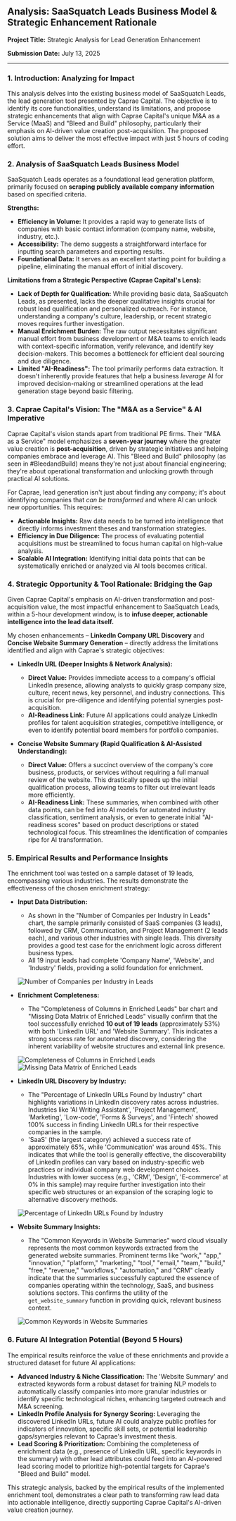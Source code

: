 ## Analysis: SaaSquatch Leads Business Model & Strategic Enhancement Rationale

**Project Title:** Strategic Analysis for Lead Generation Enhancement

**Submission Date:** July 13, 2025

---

### 1. Introduction: Analyzing for Impact

This analysis delves into the existing business model of SaaSquatch Leads, the lead generation tool presented by Caprae Capital. The objective is to identify its core functionalities, understand its limitations, and propose strategic enhancements that align with Caprae Capital's unique M&A as a Service (MaaS) and "Bleed and Build" philosophy, particularly their emphasis on AI-driven value creation post-acquisition. The proposed solution aims to deliver the most effective impact with just 5 hours of coding effort.

### 2. Analysis of SaaSquatch Leads Business Model

SaaSquatch Leads operates as a foundational lead generation platform, primarily focused on **scraping publicly available company information** based on specified criteria.

**Strengths:**
* **Efficiency in Volume:** It provides a rapid way to generate lists of companies with basic contact information (company name, website, industry, etc.).
* **Accessibility:** The demo suggests a straightforward interface for inputting search parameters and exporting results.
* **Foundational Data:** It serves as an excellent starting point for building a pipeline, eliminating the manual effort of initial discovery.

**Limitations from a Strategic Perspective (Caprae Capital's Lens):**
* **Lack of Depth for Qualification:** While providing basic data, SaaSquatch Leads, as presented, lacks the deeper qualitative insights crucial for robust lead qualification and personalized outreach. For instance, understanding a company's culture, leadership, or recent strategic moves requires further investigation.
* **Manual Enrichment Burden:** The raw output necessitates significant manual effort from business development or M&A teams to enrich leads with context-specific information, verify relevance, and identify key decision-makers. This becomes a bottleneck for efficient deal sourcing and due diligence.
* **Limited "AI-Readiness":** The tool primarily performs data extraction. It doesn't inherently provide features that help a business *leverage* AI for improved decision-making or streamlined operations at the lead generation stage beyond basic filtering.

### 3. Caprae Capital's Vision: The "M&A as a Service" & AI Imperative

Caprae Capital's vision stands apart from traditional PE firms. Their "M&A as a Service" model emphasizes a **seven-year journey** where the greater value creation is **post-acquisition**, driven by strategic initiatives and helping companies embrace and leverage AI. This "Bleed and Build" philosophy (as seen in #BleedandBuild) means they're not just about financial engineering; they're about operational transformation and unlocking growth through practical AI solutions.

For Caprae, lead generation isn't just about finding any company; it's about identifying companies that *can be transformed* and where AI can unlock new opportunities. This requires:
* **Actionable Insights:** Raw data needs to be turned into intelligence that directly informs investment theses and transformation strategies.
* **Efficiency in Due Diligence:** The process of evaluating potential acquisitions must be streamlined to focus human capital on high-value analysis.
* **Scalable AI Integration:** Identifying initial data points that can be systematically enriched or analyzed via AI tools becomes critical.

### 4. Strategic Opportunity & Tool Rationale: Bridging the Gap

Given Caprae Capital's emphasis on AI-driven transformation and post-acquisition value, the most impactful enhancement to SaaSquatch Leads, within a 5-hour development window, is to **infuse deeper, actionable intelligence into the lead data itself.**

My chosen enhancements – **LinkedIn Company URL Discovery** and **Concise Website Summary Generation** – directly address the limitations identified and align with Caprae's strategic objectives:

* **LinkedIn URL (Deeper Insights & Network Analysis):**
    * **Direct Value:** Provides immediate access to a company's official LinkedIn presence, allowing analysts to quickly grasp company size, culture, recent news, key personnel, and industry connections. This is crucial for pre-diligence and identifying potential synergies post-acquisition.
    * **AI-Readiness Link:** Future AI applications could analyze LinkedIn profiles for talent acquisition strategies, competitive intelligence, or even to identify potential board members for portfolio companies.

* **Concise Website Summary (Rapid Qualification & AI-Assisted Understanding):**
    * **Direct Value:** Offers a succinct overview of the company's core business, products, or services without requiring a full manual review of the website. This drastically speeds up the initial qualification process, allowing teams to filter out irrelevant leads more efficiently.
    * **AI-Readiness Link:** These summaries, when combined with other data points, can be fed into AI models for automated industry classification, sentiment analysis, or even to generate initial "AI-readiness scores" based on product descriptions or stated technological focus. This streamlines the identification of companies ripe for AI transformation.

### 5. Empirical Results and Performance Insights

The enrichment tool was tested on a sample dataset of 19 leads, encompassing various industries. The results demonstrate the effectiveness of the chosen enrichment strategy:

* **Input Data Distribution:**
    * As shown in the "Number of Companies per Industry in Leads" chart, the sample primarily consisted of SaaS companies (3 leads), followed by CRM, Communication, and Project Management (2 leads each), and various other industries with single leads. This diversity provides a good test case for the enrichment logic across different business types.
    * All 19 input leads had complete 'Company Name', 'Website', and 'Industry' fields, providing a solid foundation for enrichment.

    ![Number of Companies per Industry in Leads](images/companies_per_industry.png)

* **Enrichment Completeness:**
    * The "Completeness of Columns in Enriched Leads" bar chart and "Missing Data Matrix of Enriched Leads" visually confirm that the tool successfully enriched **10 out of 19 leads** (approximately 53%) with both 'LinkedIn URL' and 'Website Summary'. This indicates a strong success rate for automated discovery, considering the inherent variability of website structures and external link presence.

    ![Completeness of Columns in Enriched Leads](images/missing_data_bar.png)
    ![Missing Data Matrix of Enriched Leads](images/missing_data_matrix.png)

* **LinkedIn URL Discovery by Industry:**
    * The "Percentage of LinkedIn URLs Found by Industry" chart highlights variations in LinkedIn discovery rates across industries. Industries like 'AI Writing Assistant', 'Project Management', 'Marketing', 'Low-code', 'Forms & Surveys', and 'Fintech' showed 100% success in finding LinkedIn URLs for their respective companies in the sample.
    * 'SaaS' (the largest category) achieved a success rate of approximately 65%, while 'Communication' was around 45%. This indicates that while the tool is generally effective, the discoverability of LinkedIn profiles can vary based on industry-specific web practices or individual company web development choices. Industries with lower success (e.g., 'CRM', 'Design', 'E-commerce' at 0% in this sample) may require further investigation into their specific web structures or an expansion of the scraping logic to alternative discovery methods.

    ![Percentage of LinkedIn URLs Found by Industry](images/linkedin_success_by_industry.png)

* **Website Summary Insights:**
    * The "Common Keywords in Website Summaries" word cloud visually represents the most common keywords extracted from the generated website summaries. Prominent terms like "work," "app," "innovation," "platform," "marketing," "tool," "email," "team," "build," "free," "revenue," "workflows," "automation," and "CRM" clearly indicate that the summaries successfully captured the essence of companies operating within the technology, SaaS, and business solutions sectors. This confirms the utility of the `get_website_summary` function in providing quick, relevant business context.

    ![Common Keywords in Website Summaries](images/website_summary_wordcloud.png)

### 6. Future AI Integration Potential (Beyond 5 Hours)

The empirical results reinforce the value of these enrichments and provide a structured dataset for future AI applications:
* **Advanced Industry & Niche Classification:** The 'Website Summary' and extracted keywords form a robust dataset for training NLP models to automatically classify companies into more granular industries or identify specific technological niches, enhancing targeted outreach and M&A screening.
* **LinkedIn Profile Analysis for Synergy Scoring:** Leveraging the discovered LinkedIn URLs, future AI could analyze public profiles for indicators of innovation, specific skill sets, or potential leadership gaps/synergies relevant to Caprae's investment thesis.
* **Lead Scoring & Prioritization:** Combining the completeness of enrichment data (e.g., presence of LinkedIn URL, specific keywords in the summary) with other lead attributes could feed into an AI-powered lead scoring model to prioritize high-potential targets for Caprae's "Bleed and Build" model.

This strategic analysis, backed by the empirical results of the implemented enrichment tool, demonstrates a clear path to transforming raw lead data into actionable intelligence, directly supporting Caprae Capital's AI-driven value creation journey.
